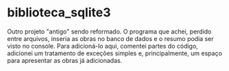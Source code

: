 # biblioteca_sqlite3
Outro projeto "antigo" sendo reformado. O programa que achei, perdido entre arquivos, inseria as obras no banco de dados e o resumo podia ser visto no console.
Para adicioná-lo aqui, comentei partes do código, adicionei um tratamento de exceções simples e, principalmente, um espaço para apresentar as obras já adicionadas.
